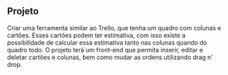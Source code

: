 ## Projeto

Criar uma ferramenta similar ao Trello, que tenha um quadro com colunas e cartões. Esses cartões podem ter estimativa, com isso existe a possibilidade de calcular essa estimativa tanto nas colunas quando do quadro todo.
O projeto terá um front-end que permita inserir, editar e deletar cartões e colunas, bem como mudar as ordens utilizando drag n' drop.